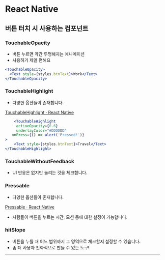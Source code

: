 # React Native

## 버튼 터치 시 사용하는 컴포넌트

### TouchableOpacity

- 버튼 누르면 약간 투명해지는 애니메이션
- 사용하기 제일 편해요

```jsx
<TouchableOpacity>
  <Text style={styles.btnText}>Work</Text>
</TouchableOpacity>
```

### TouchableHighlight

- 다양한 옵션들이 존재합니다.

[TouchableHighlight · React Native](https://reactnative.dev/docs/touchablehighlight)

```jsx
	<TouchableHighlight
	 activeOpacity={0.6}
	 underlayColor="#DDDDDD"
   onPress={() => alert('Pressed!')}
>
	<Text style={styles.btnText}>Travel</Text>
</TouchableHighlight>
```

### TouchableWithoutFeedback

- UI 반응은 없지만 눌리는 것을 체크합니다.

### Pressable

- 다양한 옵션들이 존재합니다.

[Pressable · React Native](https://reactnative.dev/docs/pressable)

- 사람들이 버튼을 누르는 시간, 모션 등에 대한 설정이 가능합니다.

### hitSlope

- 버튼을 누를 때 어느 범위까지 그 영역으로 체크할지 설정할 수 있습니다.
- 좀 더 사용자 친화적으로 만들 수 있는 도구!

---
